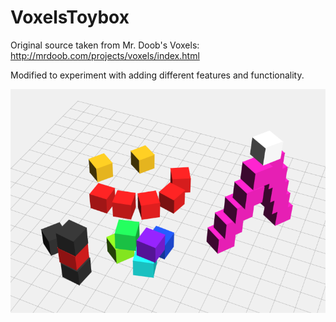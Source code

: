 # VoxelsToybox
Original source taken from Mr. Doob's Voxels: http://mrdoob.com/projects/voxels/index.html

Modified to experiment with adding different features and functionality.

![alt text](https://raw.githubusercontent.com/Isaac-W/VoxelsToybox/master/sample_voxels.png "Sample of rotatable blocks")
